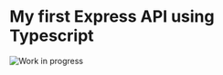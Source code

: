 # My first Express API using Typescript

![Work in progress](https://cdn11.bigcommerce.com/s-c8331u0/images/stencil/1280x1280/products/7779/7219/abeka_hes_still_working_on_me__85319.1410546579.jpg?c=2 "Photo from https://bigcommerce.com")